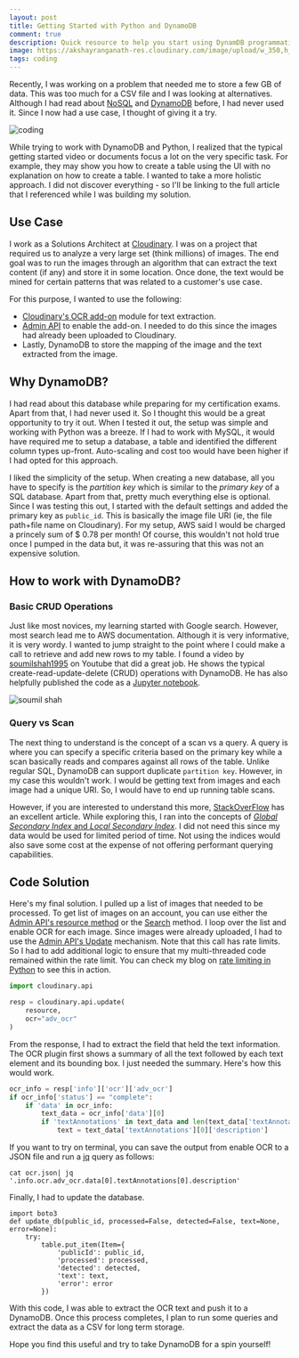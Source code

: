 ```yaml
---
layout: post
title: Getting Started with Python and DynamoDB
comment: true
description: Quick resource to help you start using DynamDB programmatically through Python.
image: https://akshayranganath-res.cloudinary.com/image/upload/w_350,h_350,f_auto,q_auto/blog/pexels-photo-169573.jpg
tags: coding
---
```


Recently, I was working on a problem that needed me to store a few GB of data. This was too much for a CSV file and I was looking at alternatives. Although I had read about [NoSQL](https://en.wikipedia.org/wiki/NoSQL) and [DynamoDB](https://aws.amazon.com/dynamodb/) before, I had never used it. Since I now had a use case, I thought of giving it a try.

![coding](https://akshayranganath-res.cloudinary.com/image/upload/w_600,h_400,f_auto,q_auto,dpr_1.5/blog/pexels-photo-169573.jpg)

While trying to work with DynamoDB and Python, I realized that the typical getting started video or documents focus a lot on the very specific task. For example, they may show you how to create a table using the UI with no explanation on how to create a table. I wanted to take a more holistic approach. I did not discover everything - so I'll be linking to the full article that I referenced while I was building my solution.

## Use Case

I work as a Solutions Architect at [Cloudinary](https://cloudinary.com/). I was on a project that required us to analyze a very large set (think millions) of images. The end goal was to run the images through an algorithm that can extract the text content (if any) and store it in some location. Once done, the text would be mined for certain patterns that was related to a customer's use case.

For this purpose, I wanted to use the following:

* [Cloudinary's OCR add-on](https://cloudinary.com/documentation/ocr_text_detection_and_extraction_addon) module for text extraction.
* [Admin API](https://cloudinary.com/documentation/admin_api#update_details_of_an_existing_resource) to enable the add-on. I needed to do this since the images had already been uploaded to Cloudinary.
* Lastly, DynamoDB to store the mapping of the image and the text extracted from the image.

## Why DynamoDB?

I had read about this database while preparing for my certification exams. Apart from that, I had never used it. So I thought this would be a great opportunity to try it out. When I tested it out, the setup was simple and working with Python was a breeze. If I had to work with MySQL, it would have required me to setup a database, a table and identified the different column types up-front. Auto-scaling and cost too would have been higher if I had opted for this approach.

I liked the simplicity of the setup. When creating a new database, all you have to specify is the *partition key* which is similar to the *primary key* of a SQL database. Apart from that, pretty much everything else is optional. Since I was testing this out, I started with the default settings and added the primary key as `public_id`. This is basically the image file URI (ie, the file path+file name on Cloudinary). For my setup, AWS said I would be charged a princely sum of $ 0.78 per month! Of course, this wouldn't not hold true once I pumped in the data but, it was re-assuring that this was not an expensive solution.

## How to work with DynamoDB?

### Basic CRUD Operations

Just like most novices, my learning started with Google search. However, most search lead me to AWS documentation. Although it is very informative, it is very wordy. I wanted to jump straight to the point where I could make a call to retrieve and add new rows to my table. I found a video by [soumilshah1995](https://www.youtube.com/watch?v=Al1xwYhQ-BM) on Youtube that did a great job. He shows the typical create-read-update-delete (CRUD) operations with DynamoDB. He has also helpfully published the code as a [Jupyter notebook](https://github.com/soumilshah1995/Learn-AWS-with-Python-Boto-3/blob/master/Youtube%20DynamoDB.ipynb).

![soumil shah](https://akshayranganath-res.cloudinary.com/image/upload/f_auto,q_auto,w_350,h_250,e_unsharp_mask/blog/soumilshah1995.png)


### Query vs Scan

The next thing to understand is the concept of a scan vs a query. A query is where you can specify a specific criteria based on the primary key while a scan basically reads and compares against all rows of the table. Unlike regular SQL, DynamoDB can support duplicate `partition key`. However, in my case this wouldn't work. I would be getting text from images and each image had a unique URI. So, I would have to end up running table scans.

However, if you are interested to understand this more, [StackOverFlow](https://stackoverflow.com/questions/43452219/what-is-the-difference-between-scan-and-query-in-dynamodb-when-use-scan-query) has an excellent article. While exploring this, I ran into the concepts of [_Global Secondary Index_ and _Local Secondary Index_](https://docs.aws.amazon.com/amazondynamodb/latest/developerguide/bp-indexes-general.html). I did not need this since my data would be used for limited period of time. Not using the indices would also save some cost at the expense of not offering performant querying capabilities.

## Code Solution

Here's my final solution. I pulled up a list of images that needed to be processed. To get list of images on an account, you can use either the [Admin API's resource method](https://cloudinary.com/documentation/admin_api#get_resources) or the [Search](https://cloudinary.com/documentation/search_api) method. I loop over the list and enable OCR for each image. Since images were already uploaded, I had to use the [Admin API's Update](https://cloudinary.com/documentation/admin_api#update_details_of_an_existing_resource) mechanism. Note that this call has rate limits. So I had to add additional logic to ensure that my multi-threaded code remained within the rate limit. You can check my blog on [rate limiting in Python](https://akshayranganath.github.io/Rate-Limiting-With-Python/) to see this in action.


```python
import cloudinary.api

resp = cloudinary.api.update(
    resource,
    ocr="adv_ocr"
)
```

From the response, I had to extract the field that held the text information. The OCR plugin first shows a summary of all the text followed by each text element and its bounding box. I just needed the summary. Here's how this would work.

```python
ocr_info = resp['info']['ocr']['adv_ocr']
if ocr_info['status'] == "complete":    
    if 'data' in ocr_info:        
        text_data = ocr_info['data'][0]
        if 'textAnnotations' in text_data and len(text_data['textAnnotations']) > 0 and 'description' in text_data['textAnnotations'][0]:            
            text = text_data['textAnnotations'][0]['description']
```

If you want to try on terminal, you can save the output from enable OCR to a JSON file and run a [jq](https://stedolan.github.io/jq/) query as follows:

```
cat ocr.json| jq '.info.ocr.adv_ocr.data[0].textAnnotations[0].description'
```

Finally, I had to update the database.

```
import boto3
def update_db(public_id, processed=False, detected=False, text=None, error=None):
    try:
        table.put_item(Item={
            'publicId': public_id,
            'processed': processed,
            'detected': detected,
            'text': text,
            'error': error
        })
```

With this code, I was able to extract the OCR text and push it to a DynamoDB. Once this process completes, I plan to run some queries and extract the data as a CSV for long term storage.

Hope you find this useful and try to take DynamoDB for a spin yourself!